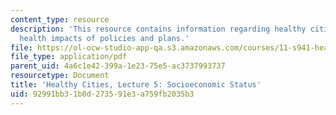 ```yaml
---
content_type: resource
description: 'This resource contains information regarding healthy cities: Assessing
  health impacts of policies and plans.'
file: https://ol-ocw-studio-app-qa.s3.amazonaws.com/courses/11-s941-healthy-cities-assessing-health-impacts-of-policies-and-plans-spring-2016/92991bb31b0d273591e3a759fb2035b3_MIT11_S941S16_Lec5.pdf
file_type: application/pdf
parent_uid: 4a6c1e42-399a-1e23-75e5-ac3737993737
resourcetype: Document
title: 'Healthy Cities, Lecture 5: Socioeconomic Status'
uid: 92991bb3-1b0d-2735-91e3-a759fb2035b3
---
```

